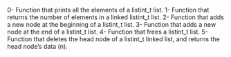 0- Function that prints all the elements of a listint_t list.
1- Function that returns the number of elements in a linked listint_t list.
2- Function that adds a new node at the beginning of a listint_t list.
3- Function that adds a new node at the end of a listint_t list.
4- Function that frees a listint_t list.
5- Function that deletes the head node of a listint_t linked list, and returns the head node’s data (n).